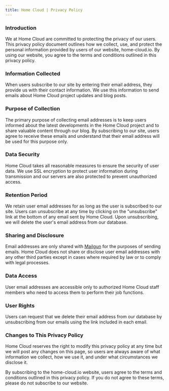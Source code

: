 ```yaml
---
title: Home Cloud | Privacy Policy
---
```


### Introduction

We at Home Cloud are committed to protecting the privacy of our users. This privacy policy document outlines how we collect, use, and protect the personal information provided by users of our website, home-cloud.io. By using our website, you agree to the terms and conditions outlined in this privacy policy.

### Information Collected

When users subscribe to our site by entering their email address, they provide us with their contact information. We use this information to send emails about Home Cloud project updates and blog posts.

### Purpose of Collection

The primary purpose of collecting email addresses is to keep users informed about the latest developments in the Home Cloud project and to share valuable content through our blog. By subscribing to our site, users agree to receive these emails and understand that their email address will be used for this purpose only.

### Data Security

Home Cloud takes all reasonable measures to ensure the security of user data. We use SSL encryption to protect user information during transmission and our servers are also protected to prevent unauthorized access.

### Retention Period

We retain user email addresses for as long as the user is subscribed to our site. Users can unsubscribe at any time by clicking on the "unsubscribe" link at the bottom of any email sent by Home Cloud. Upon unsubscribing, we will delete the user's email address from our database.

### Sharing and Disclosure

Email addresses are only shared with [Mailgun](https://www.mailgun.com/) for the purposes of sending emails. Home Cloud does not share or disclose user email addresses with any other third parties except in cases where required by law or to comply with legal processes.

### Data Access

User email addresses are accessible only to authorized Home Cloud staff members who need to access them to perform their job functions.

### User Rights

Users can request that we delete their email address from our database by unsubscribing from our emails using the link included in each email.

### Changes to This Privacy Policy

Home Cloud reserves the right to modify this privacy policy at any time but we will post any changes on this page, so users are always aware of what information we collect, how we use it, and under what circumstances we disclose it.

By subscribing to the home-cloud.io website, users agree to the terms and conditions outlined in this privacy policy. If you do not agree to these terms, please do not subscribe to our website.
